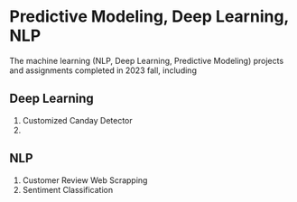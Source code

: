 # Predictive Modeling, Deep Learning, NLP
The machine learning (NLP, Deep Learning, Predictive Modeling) projects and assignments completed in 2023 fall, including 

## Deep Learning
  1. Customized Canday Detector
  2. 

## NLP
  1. Customer Review Web Scrapping
  2. Sentiment Classification 
